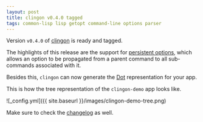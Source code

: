 ```yaml
---
layout: post
title: clingon v0.4.0 tagged
tags: common-lisp lisp getopt command-line options parser
---
```

Version `v0.4.0` of [clingon](https://github.com/dnaeon/clingon) is
ready and tagged.

The highlights of this release are the support for [persistent
options](https://github.com/dnaeon/clingon#persistent-options), which
allows an option to be propagated from a parent command to all
sub-commands associated with it.

Besides this, `clingon` can now generate the
[Dot](https://en.wikipedia.org/wiki/DOT_(graph_description_language))
representation for your app.

This is how the tree representation of the `clingon-demo` app looks
like.

![_config.yml]({{ site.baseurl }}/images/clingon-demo-tree.png)

Make sure to check the
[changelog](https://github.com/dnaeon/clingon/blob/master/CHANGELOG.org)
as well.
